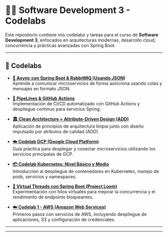 # 👨‍💻 Software Development 3 - Codelabs

Este repositorio contiene mis codelabs y tareas para el curso de **Software Development 3**, enfocados en arquitecturas modernas, desarrollo cloud, concurrencia y prácticas avanzadas con Spring Boot.

---

## 📘 Codelabs

- **[🔄 Async con Spring Boot & RabbitMQ (Usando JSON)](CodeLabs/Async%20con%20Spring%20Boot%20&%20RabbitMQ%20(Usando%20JSON))**  
  Aprende a comunicar microservicios de forma asíncrona usando colas y mensajes en formato JSON.

- **[🚀 PipeLines & GitHub Actions](https://github.com/lDavidSantiago/cliente-service-codelab)**  
  Implementación de CI/CD automatizado con GitHub Actions y despliegue continuo para servicios Spring.

- **[🏛️ Clean Architecture + Attribute-Driven Design (ADD)](https://github.com/lDavidSantiago/lDavidSantiago-Codelabs/tree/master/CodeLabs/Clean%20Architecture%20%20%2B%20ADD%20y%20Clean%20Architecture)**  
  Aplicación de principios de arquitectura limpia junto con diseño impulsado por atributos de calidad (ADD).

- **[☁️ Codelab GCP (Google Cloud Platform)](https://github.com/lDavidSantiago/lDavidSantiago-Codelabs/tree/master/CodeLabs/Codelab%20GCP)**  
  Guía práctica para desplegar y conectar microservicios utilizando los servicios principales de GCP.

- **[📦 Codelab Kubernetes: Nivel Básico y Medio](https://github.com/lDavidSantiago/lDavidSantiago-Codelabs/tree/master/CodeLabs/Codelab%20Kube%20Medio%20Y%20Basico)**  
  Introducción al despliegue de contenedores en Kubernetes, manejo de pods, servicios y namespaces.

- **[🧵 Virtual Threads con Spring Boot (Project Loom)](https://github.com/lDavidSantiago/lDavidSantiago-Codelabs/tree/master/CodeLabs/Virtual%20Threads/VirtualThreads)**  
  Experimentación con hilos virtuales para mejorar la concurrencia y el rendimiento de endpoints bloqueantes.

- **[☁️ Codelab 1 - AWS (Amazon Web Services)](https://github.com/lDavidSantiago/lDavidSantiago-Codelabs/tree/master/CodeLabs/CODELAB%201%20AWS)**  
  Primeros pasos con servicios de AWS, incluyendo despliegue de aplicaciones, S3 y configuración de credenciales.

---


---
